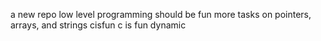 a new repo
low level programming should be fun
more tasks on pointers, arrays, and strings
cisfun
c is fun
dynamic
